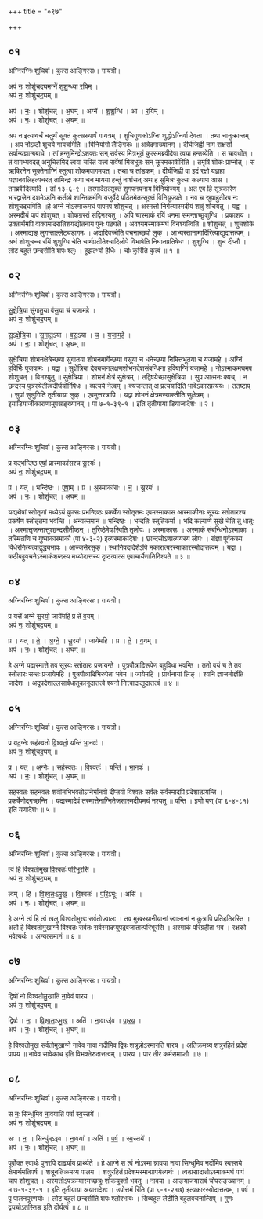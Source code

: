 +++
title = "०९७"

+++


## ०१
अग्निरग्निः शुचिर्वा। कुत्स आङ्गिरसः। गायत्री।

अप॑ नः॒ शोशु॑चद॒घमग्ने॑ शुशु॒ग्ध्या र॒यिम् ।  
अप॑ नः॒ शोशु॑चद॒घम् ॥

अप॑ । नः॒ । शोशु॑चत् । अ॒घम् । अग्ने॑ । शु॒शु॒ग्धि । आ । र॒यिम् ।  
अप॑ । नः॒ । शोशु॑चत् । अ॒घम् ॥

अप न इत्यष्वर्चं चतुर्थं सूक्तं कुत्सस्यार्षं गायत्रम् । शुचिगुणकोऽग्निः शुद्धोऽग्निर्वा देवता । तथा चानुक्रान्तम् । अप नोऽष्टौ शुचये गायत्रमिति ॥ विनियोगो लैङ्गिकः ॥ अत्रेदमाख्यानम् । दीर्घजिह्वी नाम राक्षसी सर्वान्यज्ञान्बबाधे । तां हन्तुमिन्द्रोऽशक्तः सन् सर्वस्य मित्रभूतं कुत्समब्रवीदेषा त्वया हन्तव्येति । स चावधीत् । तं वागभ्यवदत् अनुचितमिदं त्वया चरितं यत्त्वं सर्वेषां मित्रभूतः सन् क्रूरमकार्षीरिति । तमृषिं शोकः प्राप्नोत् । स ऋषिरनेन सूक्तेनाग्निं स्तुत्वा शोकमपागमयत् । तथा च तांडकम् । दीर्घजिह्वी वा इदं रक्षो यज्ञहा यज्ञानवलिहत्यचरत् तामिन्द्रः कया चन मायया हन्तुं नाशंसत् अथ ह सुमित्रः कुत्सः कल्याण आस । तमब्रवीदित्यादि । तां १३-६-९ । तस्मादेतत्सूक्तं शुगपनयनाय विनियोज्यम् । अत एव हि सूत्रकारेण भारद्वाजेन दशमेऽहनि कर्तव्ये शान्तिकर्मणि यजुर्वेदे पठितमेतत्सूक्तं विनियुज्यते । नव च स्रुवाहुतीरप नः शोशुचदघमिति ॥हे अग्ने नोऽस्माकमघं पापमप शोशुचत् । अस्मत्तो निर्गत्यास्मदीयं शत्रुं शोचयतु । यद्वा । अस्मदीयं पापं शोशुचत् । शोकग्रस्तं सद्विनश्यतु । अपि चास्माकं रयिं धनमा समन्ताच्छुशुग्धि । प्रकाशय । उक्तार्थमपि वाक्यमादरातिशयद्योतनाय पुनः पठ्यते । अवश्यमस्माकमघं विनश्यत्विति ॥ शोशुचत् । शुचशोके । अस्माद्यङ् लुगन्ताल्लेट्यडागमः । अदादिवच्चेति वचनाच्छपो लुक् । आभ्यस्तानामादिरित्याद्युदात्तत्वम् । अघं शोशुचच्च रयिं शुशुग्धि चेति चार्थप्रतीतेश्चादिलोपे विभाषेति निघातप्रतिषेधः । शुशुग्धि । शुच दीप्तौ । लोट बहुलं छन्दसीति शपः श्लुः । हुझल्भ्यो हेर्धिः । चोः कुरिति कुत्वं ॥ १ ॥

## ०२
अग्निरग्निः शुचिर्वा। कुत्स आङ्गिरसः। गायत्री।

सु॒क्षे॒त्रि॒या सु॑गातु॒या व॑सू॒या च॑ यजामहे ।  
अप॑ नः॒ शोशु॑चद॒घम् ॥

सु॒ऽक्षे॒त्रि॒या । सु॒गा॒तु॒ऽया । व॒सु॒ऽया । च॒ । य॒जा॒म॒हे॒ ।  
अप॑ । नः॒ । शोशु॑चत् । अ॒घम् ॥

सुक्षेत्रिया शोभनक्षेत्रेच्छया सुगातया शोभनमार्गेच्छया वसूया च धनेच्छया निमित्तभूतया च यजामहे । अग्निं हविर्भिः पूजयामः । यद्वा । सुक्षेत्रिया देवयजनलक्षणशोभनदेशसंबन्धिना हविषाग्निं यजामहे । नोऽस्माकमघमप शोशुचत् । विनश्युतु ॥ सुक्षेत्रिया । शोभनं क्षेत्रं सुक्षेत्रम् । तद्विषयेच्छासुक्षेत्रिया । सुप आत्मनः क्यच् । न छन्दस्य पुत्रस्येतीत्वदीर्घयोर्निषेधः । व्यत्यये नेत्वम् । क्यजन्तात् अ प्रत्ययादिति भावेऽकारप्रत्ययः । ततष्टाप् । सुपां सुलुगिति तृतीयाया लुक् । एवमुत्तरत्रापि । यद्वा शोभनं क्षेत्रमस्यास्तीति सुक्षेत्रम् । इयाडियाजीकाराणामुपसङ्ख्यानम् । पा ७-१-३९-१ । इति तृतीयाया डियाजादेशः ॥ २ ॥

## ०३
अग्निरग्निः शुचिर्वा। कुत्स आङ्गिरसः। गायत्री।

प्र यद्भन्दि॑ष्ठ एषां॒ प्रास्माका॑सश्च सू॒रयः॑ ।  
अप॑ नः॒ शोशु॑चद॒घम् ॥

प्र । यत् । भन्दि॑ष्ठः । ए॒षा॒म् । प्र । अ॒स्माका॑सः । च॒ । सू॒रयः॑ ।  
अप॑ । नः॒ । शोशु॑चत् । अ॒घम् ॥

यद्यथैषां स्तोतृणां मध्येऽयं कुत्सः प्रभन्दिष्ठः प्रकर्षेण स्तोतृतमः एवमस्माकास आस्माकीनाः सूरयः स्तोतारश्च प्रकर्षेण स्तोतृतमा भवन्ति । अन्यत्समानं ॥ भन्दिष्ठः । भन्दतिः स्तुतिकर्मा । भदि कल्याणे सुखे चेति तु धातुः । अस्मात्तृजन्तात्तुश्छन्दसीतीष्ठन् । तुरिष्ठेमेयःस्विति तृलोपः । अस्माकासः । अस्माकं संबन्धिनोऽस्माकाः । तस्मिन्नणि च युष्माकास्माकौ (पा ४-३-२) इत्यस्माकादेशः । छान्दसोऽण्प्रत्ययस्य लोपः । संज्ञा पूर्वकस्य विधेरनित्यत्वाद्वृद्ध्यभावः । आज्जसेरसुक् । स्थानिवदादेशेऽपि मकारात्परस्याकारस्योदात्तत्वम् । यद्वा । षष्ठीबहुवचनेऽस्माकंशब्दस्य मध्योदात्तस्य दृष्टत्वात्स एवाचार्येणातिदिश्यते ॥ ३ ॥

## ०४
अग्निरग्निः शुचिर्वा। कुत्स आङ्गिरसः। गायत्री।

प्र यत्ते॑ अग्ने सू॒रयो॒ जाये॑महि॒ प्र ते॑ व॒यम् ।  
अप॑ नः॒ शोशु॑चद॒घम् ॥

प्र । यत् । ते॒ । अ॒ग्ने॒ । सू॒रयः॑ । जाये॑महि । प्र । ते॒ । व॒यम् ।  
अप॑ । नः॒ । शोशु॑चत् । अ॒घम् ॥

हे अग्ने यद्यस्मात्ते तव सूरयः स्तोतारः प्रजायन्ते । पुत्रपौत्रादिरूपेण बहुविधा भवन्ति । ततो वयं च ते तव स्तोतारः सन्तः प्रजायेमहि । पुत्रपौत्रादिभिरुपेता भवेम ॥ जायेमहि । प्रार्थनायां लिङ् । श्यनि ज्ञाजनोर्ज्ञेति जादेशः । अदुपदेशाल्लसार्वधातुकानुदात्तत्वे श्यनो नित्त्वादाद्युदात्तत्वं ॥ ४ ॥

## ०५
अग्निरग्निः शुचिर्वा। कुत्स आङ्गिरसः। गायत्री।

प्र यद॒ग्नेः सह॑स्वतो वि॒श्वतो॒ यन्ति॑ भा॒नवः॑ ।  
अप॑ नः॒ शोशु॑चद॒घम् ॥

प्र । यत् । अ॒ग्नेः । सह॑स्वतः । वि॒श्वतः॑ । यन्ति॑ । भा॒नवः॑ ।  
अप॑ । नः॒ । शोशु॑चत् । अ॒घम् ॥

सहस्वतः सहनवतः शत्रॊनभिभवतोऽग्नेर्भानवो दीप्तयो विश्वतः सर्वतः सर्वस्मादपि प्रदेशात्प्रयन्ति । प्रकर्षेणोद्गच्छन्ति । यद्यस्मादेवं तस्मात्तेनाग्नितेजसास्मदीयमघं नश्यतु ॥ यन्ति । इणो यण् (पा ६-४-८१) इति यणादेशः ॥ ५ ॥

## ०६
अग्निरग्निः शुचिर्वा। कुत्स आङ्गिरसः। गायत्री।

त्वं हि वि॑श्वतोमुख वि॒श्वतः॑ परि॒भूरसि॑ ।  
अप॑ नः॒ शोशु॑चद॒घम् ॥

त्वम् । हि । वि॒श्व॒तः॒ऽमु॒ख॒ । वि॒श्वतः॑ । प॒रि॒ऽभूः । असि॑ ।  
अप॑ । नः॒ । शोशु॑चत् । अ॒घम् ॥

हे अग्ने त्वं हि त्वं खलु विश्वतोमुखः सर्वतोज्वालः । तव मुखस्थानीयानां ज्वालानां न कुत्रापि प्रतिहतिरस्ति । अतो हे विश्वतोमुखाग्ने विश्वतः सर्वतः सर्वस्मादप्युपद्रवजातात्परिभूरसि । अस्माकं परिग्रहीता भव । रक्षको भवेत्यर्थः । अन्यत्समानं ॥ ६ ॥

## ०७
अग्निरग्निः शुचिर्वा। कुत्स आङ्गिरसः। गायत्री।

द्विषो॑ नो विश्वतोमु॒खाति॑ ना॒वेव॑ पारय ।  
अप॑ नः॒ शोशु॑चद॒घम् ॥

द्विषः॑ । नः॒ । वि॒श्व॒तः॒ऽमु॒ख॒ । अति॑ । ना॒वाऽइ॑व । पा॒र॒य॒ ।  
अप॑ । नः॒ । शोशु॑चत् । अ॒घम् ॥

हे विश्वतोमुख सर्वतोमुखाग्ने नावेव नावा नदीमिव द्विषः शत्रून्नोऽस्मानति पारय । अतिक्रमय्य शत्रुरहितं प्रदेशं प्रापय ॥ नावेव सावेकाच इति विभक्तेरुदात्तत्वम् । पारय । पार तीर कर्मसमाप्तौ ॥ ७ ॥

## ०८
अग्निरग्निः शुचिर्वा। कुत्स आङ्गिरसः। गायत्री।

स नः॒ सिन्धु॑मिव ना॒वयाति॑ पर्षा स्व॒स्तये॑ ।  
अप॑ नः॒ शोशु॑चद॒घम् ॥

सः । नः॒ । सिन्धु॑म्ऽइव । ना॒वया॑ । अति॑ । प॒र्ष॒ । स्व॒स्तये॑ ।  
अप॑ । नः॒ । शोशु॑चत् । अ॒घम् ॥

पूर्वोक्त एवार्थः पुनरपि दार्ढ्याय प्रार्थ्यते । हे आग्ने स त्वं नोऽस्मा न्नावया नावा सिन्धुमिव नदीमिव स्वस्तये क्षेमार्थमतिपर्ष । शत्रूनतिक्रमय्य पालय । शत्रुरहितं प्रदेशमस्मान्प्रापयेत्यर्थः । त्वत्प्रसादान्नोऽस्माकमघं पापं चाप शोशुचत् । अस्मत्तोऽपक्रम्यास्मच्छत्रुः शोकयुक्तो भवतु ॥ नावया । आङयाजयारावं चोपसङ्ख्यानम् । म ७-१-३९-१ । इति तृतीयाया अयारादेशः । उपोत्तमं रिति (पा ६-१-२१७) इत्यकारस्योदात्तत्वम् । पर्ष । पृ पालनपूरणयोः । लोट बहुलं छन्दसीति शपः श्लोरभावः । सिब्बहुलं लेटीति बहुलवचनात्सिप् । गुणः द्व्यचोऽतस्तिङ इति दीर्घत्वं ॥ ८ ॥